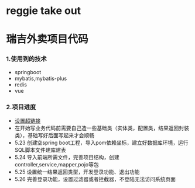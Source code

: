 # reggie take out
# 瑞吉外卖项目代码
### 1.使用到的技术
* springboot
* mybatis,mybatis-plus
* redis
* vue

### 2.项目进度


* [设置超链接](https://maven.apache.org/guides/index.html)
* 在开始写业务代码前需要自己造一些基础类（实体类，配置类，结果返回封装类），基础写好后面写起来才会顺畅
* 5.23 创建空spring boot工程，导入pom依赖坐标，建立好数据库环境，运行SQL脚本文件建库建表
* 5.24 导入前端所需文件，完善项目结构，创建controller,service,mapper,pojo等包
* 5.25 设置统一结果返回类型，开发登录功能、退出功能
* 5.26 完善登录功能，设置过滤器或者拦截器，不登陆无法访问系统页面
